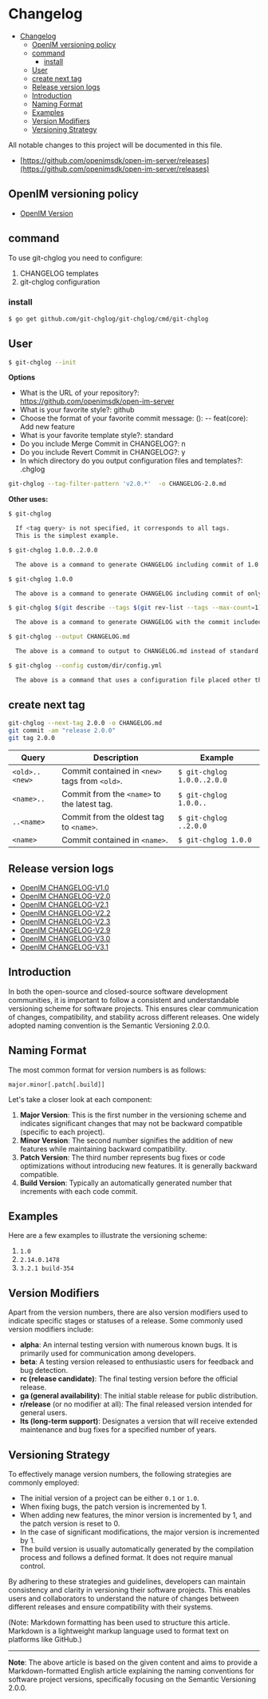 # Changelog

- [Changelog](#changelog)
  - [OpenIM versioning policy](#openim-versioning-policy)
  - [command](#command)
    - [install](#install)
  - [User](#user)
  - [create next tag](#create-next-tag)
  - [Release version logs](#release-version-logs)
  - [Introduction](#introduction)
  - [Naming Format](#naming-format)
  - [Examples](#examples)
  - [Version Modifiers](#version-modifiers)
  - [Versioning Strategy](#versioning-strategy)


All notable changes to this project will be documented in this file.

+ [https://github.com/openimsdk/open-im-server/releases](https://github.com/openimsdk/open-im-server/releases)

## OpenIM versioning policy

+ [OpenIM Version](../docs/conversions/version.md)

## command

To use git-chglog you need to configure:

1. CHANGELOG templates
2. git-chglog configuration

### install 

```bash
$ go get github.com/git-chglog/git-chglog/cmd/git-chglog
```


## User

```bash
$ git-chglog --init
```

**Options**

- What is the URL of your repository?: https://github.com/openimsdk/open-im-server
- What is your favorite style?: github
- Choose the format of your favorite commit message: <type>(<scope>): <subject> -- feat(core): Add new feature
- What is your favorite template style?: standard
- Do you include Merge Commit in CHANGELOG?: n
- Do you include Revert Commit in CHANGELOG?: y
- In which directory do you output configuration files and templates?: .chglog

```bash
git-chglog --tag-filter-pattern 'v2.0.*'  -o CHANGELOG-2.0.md
```

**Other uses:**

```bash
$ git-chglog

  If <tag query> is not specified, it corresponds to all tags.
  This is the simplest example.

$ git-chglog 1.0.0..2.0.0

  The above is a command to generate CHANGELOG including commit of 1.0.0 to 2.0.0.

$ git-chglog 1.0.0

  The above is a command to generate CHANGELOG including commit of only 1.0.0.

$ git-chglog $(git describe --tags $(git rev-list --tags --max-count=1))

  The above is a command to generate CHANGELOG with the commit included in the latest tag.

$ git-chglog --output CHANGELOG.md

  The above is a command to output to CHANGELOG.md instead of standard output.

$ git-chglog --config custom/dir/config.yml

  The above is a command that uses a configuration file placed other than ".chglog/config.yml".
```


## create next tag

```bash
git-chglog --next-tag 2.0.0 -o CHANGELOG.md
git commit -am "release 2.0.0"
git tag 2.0.0
```

| Query          | Description                                    | Example                     |
| -------------- | ---------------------------------------------- | --------------------------- |
| `<old>..<new>` | Commit contained in `<new>` tags from `<old>`. | `$ git-chglog 1.0.0..2.0.0` |
| `<name>..`     | Commit from the `<name>` to the latest tag.    | `$ git-chglog 1.0.0..`      |
| `..<name>`     | Commit from the oldest tag to `<name>`.        | `$ git-chglog ..2.0.0`      |
| `<name>`       | Commit contained in `<name>`.                  | `$ git-chglog 1.0.0`        |


## Release version logs

+ [OpenIM CHANGELOG-V1.0](CHANGELOG-1.0.md)
+ [OpenIM CHANGELOG-V2.0](CHANGELOG-2.0.md)
+ [OpenIM CHANGELOG-V2.1](CHANGELOG-2.1.md)
+ [OpenIM CHANGELOG-V2.2](CHANGELOG-2.2.md)
+ [OpenIM CHANGELOG-V2.3](CHANGELOG-2.3.md)
+ [OpenIM CHANGELOG-V2.9](CHANGELOG-2.9.md)
+ [OpenIM CHANGELOG-V3.0](CHANGELOG-3.0.md)
+ [OpenIM CHANGELOG-V3.1](CHANGELOG-3.1.md)

## Introduction

In both the open-source and closed-source software development communities, it is important to follow a consistent and understandable versioning scheme for software projects. This ensures clear communication of changes, compatibility, and stability across different releases. One widely adopted naming convention is the Semantic Versioning 2.0.0.

## Naming Format

The most common format for version numbers is as follows:

```
major.minor[.patch[.build]]
```

Let's take a closer look at each component:

1. **Major Version**: This is the first number in the versioning scheme and indicates significant changes that may not be backward compatible (specific to each project).
2. **Minor Version**: The second number signifies the addition of new features while maintaining backward compatibility.
3. **Patch Version**: The third number represents bug fixes or code optimizations without introducing new features. It is generally backward compatible.
4. **Build Version**: Typically an automatically generated number that increments with each code commit.

## Examples

Here are a few examples to illustrate the versioning scheme:

1. `1.0`
2. `2.14.0.1478`
3. `3.2.1 build-354`

## Version Modifiers

Apart from the version numbers, there are also version modifiers used to indicate specific stages or statuses of a release. Some commonly used version modifiers include:

- **alpha**: An internal testing version with numerous known bugs. It is primarily used for communication among developers.
- **beta**: A testing version released to enthusiastic users for feedback and bug detection.
- **rc (release candidate)**: The final testing version before the official release.
- **ga (general availability)**: The initial stable release for public distribution.
- **r/release** (or no modifier at all): The final released version intended for general users.
- **lts (long-term support)**: Designates a version that will receive extended maintenance and bug fixes for a specified number of years.

## Versioning Strategy

To effectively manage version numbers, the following strategies are commonly employed:

- The initial version of a project can be either `0.1` or `1.0`.
- When fixing bugs, the patch version is incremented by 1.
- When adding new features, the minor version is incremented by 1, and the patch version is reset to 0.
- In the case of significant modifications, the major version is incremented by 1.
- The build version is usually automatically generated by the compilation process and follows a defined format. It does not require manual control.

By adhering to these strategies and guidelines, developers can maintain consistency and clarity in versioning their software projects. This enables users and collaborators to understand the nature of changes between different releases and ensure compatibility with their systems.

(Note: Markdown formatting has been used to structure this article. Markdown is a lightweight markup language used to format text on platforms like GitHub.)

------

**Note**: The above article is based on the given content and aims to provide a Markdown-formatted English article explaining the naming conventions for software project versions, specifically focusing on the Semantic Versioning 2.0.0.